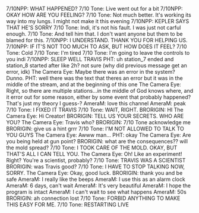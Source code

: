 7/10NPP: WHAT HAPPENED?
7/10 Tone: Live went out for a bit
7/10NPP: OKAY HOW ARE YOU FEELING?
7/10 Tone: Not much better. It's working its way into my lungs. I might not make it this evening
7/10NPP: KEPLER SAYS THAT HE'S SORRY
7/10 Tone: Indi, it's not his fault. I was just not carful enough.
7/10 Tone: And tell him that. I don't want anyone but them to be blamed for this.
7/10NPP: I UNDERSTAND. THANK YOU FOR HELPING US.
7/10NPP: IF IT'S NOT TOO MUCH TO ASK, BUT HOW DOES IT FEEL?
7/10 Tone: Cold
7/10 Tone: I'm tired
7/10 Tone: I'm going to leave the controls to you indi
7/10NPP: SLEEP WELL TRAVIS
PHT: uh station_7 ended and station_8 started after like 2h? not sure (why did previous message get an error, idk)
The Camera Eye: Maybe there was an error in the system? Dunno.
PHT: well there was the text that theres an error but it was in the middle of the stream, and at the beginning of this one
The Camera Eye: Right, so there are multiple stations...in the middle of God knows where, and it error out for some reason, either by some event that probably happened? That's just my theory I guess-?
AmeraM: love this channel
AmeraM: peak
7/10 Tone: I FIXED IT TRAVIS
7/10 Tone: WAIT, RIGHT.
BRORIGIN: HI
The Camera Eye: Hi Creator!
BRORIGIN: TELL US YOUR SECRETS. WHO ARE YOU?
The Camera Eye: Travis who?
BRORIGIN: 7/10 Tone acknowledge me
BRORIGIN: give us a hint grrr
7/10 Tone: I'M NOT ALLOWED TO TALK TO YOU GUYS
The Camera Eye: Awww man...
PHT: okay
The Camera Eye: Are you being held at gun point?
BRORIGIN: what are the consequences?? will the mold spread?
7/10 Tone: I TOOK CARE OF THE MOLD. OKAY, BUT THAT'S ALL I CAN TELL YOU.
The Camera Eye: Oh! Like an experiment! Right? You're a scientist, probably?
7/10 Tone: TRAVIS WAS A SCIENTIST
BRORIGIN: was Travis good?
7/10 Tone: I HAVE TO STOP TALKING NOW, SORRY.
The Camera Eye: Okay, good luck.
BRORIGIN: thank you and be safe
AmeraM: I really like the beeps
AmeraM: I use this as an alarm clock
AmeraM: 6 days, can't wait
AmeraM: It's very beautiful
AmeraM: I hope the program is intact
AmeraM: I can't wait to see what happens
AmeraM: 50s 
BRORIGIN: ah connection lost
7/10 Tone: FORBID ANYTHING TO MAKE THIS EASY FOR ME.
7/10 Tone: RESTARTING LIVE